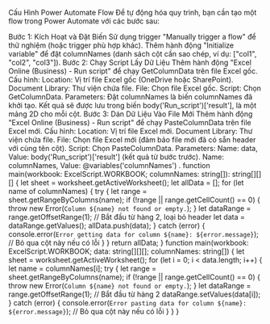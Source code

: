Cấu Hình Power Automate Flow
Để tự động hóa quy trình, bạn cần tạo một flow trong Power Automate với các bước sau:

Bước 1: Kích Hoạt và Đặt Biến
Sử dụng trigger "Manually trigger a flow" để thử nghiệm (hoặc trigger phù hợp khác).
Thêm hành động "Initialize variable" để đặt columnNames (danh sách cột cần sao chép, ví dụ: ["col1", "col2", "col3"]).
Bước 2: Chạy Script Lấy Dữ Liệu
Thêm hành động "Excel Online (Business) - Run script" để chạy GetColumnData trên file Excel gốc.
Cấu hình:
Location: Vị trí file Excel gốc (OneDrive hoặc SharePoint).
Document Library: Thư viện chứa file.
File: Chọn file Excel gốc.
Script: Chọn GetColumnData.
Parameters: Đặt columnNames là biến columnNames đã khởi tạo.
Kết quả sẽ được lưu trong biến body('Run_script')['result'], là một mảng 2D cho mỗi cột.
Bước 3: Dán Dữ Liệu Vào File Mới
Thêm hành động "Excel Online (Business) - Run script" để chạy PasteColumnData trên file Excel mới.
Cấu hình:
Location: Vị trí file Excel mới.
Document Library: Thư viện chứa file.
File: Chọn file Excel mới (đảm bảo file mới đã có sẵn header với cùng tên cột).
Script: Chọn PasteColumnData.
Parameters:
Name: data, Value: body('Run_script')['result'] (kết quả từ bước trước).
Name: columnNames, Value: @variables('columnNames')
.
function main(workbook: ExcelScript.WORKBOOK; columnNames: string[]): string[][][] {
    let sheet = worksheet.getActiveWorksheet();
    let allData = [];
    for (let name of columnNames) {
        try {
            let range = sheet.getRangeByColumns(name);
            if (!range || range.getCellCount() == 0) {
                throw new Error(`Column ${name} not found or empty.`);
            }
            let dataRange = range.getOffsetRange(1); // Bắt đầu từ hàng 2, loại bỏ header
            let data = dataRange.getValues();
            allData.push(data);
        } catch (error) {
            console.error(`Error getting data for column ${name}: ${error.message}`);
            // Bỏ qua cột này nếu có lỗi
        }
    }
    return allData;
}
function main(workbook: ExcelScript.WORKBOOK; data: string[][][]; columnNames: string[]) {
    let sheet = worksheet.getActiveWorksheet();
    for (let i = 0; i < data.length; i++) {
        let name = columnNames[i];
        try {
            let range = sheet.getRangeByColumns(name);
            if (!range || range.getCellCount() == 0) {
                throw new Error(`Column ${name} not found or empty.`);
            }
            let dataRange = range.getOffsetRange(1); // Bắt đầu từ hàng 2
            dataRange.setValues(data[i]);
        } catch (error) {
            console.error(`Error pasting data for column ${name}: ${error.message}`);
            // Bỏ qua cột này nếu có lỗi
        }
    }
}
